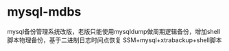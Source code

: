 # mysql-mdbs
mysql备份管理系统改版，老版只能使用mysqldump做周期逻辑备份，增加shell脚本物理备份，基于二进制日志时间点恢复
SSM+mysql+xtrabackup+shell脚本

